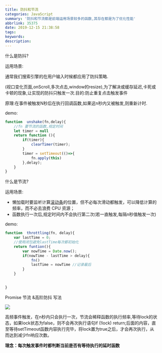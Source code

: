 ```yaml
---
title: 防抖和节流
categories: JavaScript
summary: '防抖和节流都是前端运用场景较多的函数,其存在都是为了优化性能'
abbrlink: 35375
date: 2019-12-15 21:38:58
tags:
keywords:
description:
---
```


什么是防抖?

运用场景:

通常我们搜索引擎的在用户输入时候都应用了防抖策略.

(视口变化页面,onScroll,多次点击,window的resize),为了解决或缓存延迟,卡死或卡顿的现象,让实现的防抖只触发一次.目的:防止重复点击触发事件

原理:在事件被触发N秒后在执行回调函数,如果这n秒内又被触发,则重新计时.

demo:

```javascript
function  unshake(fn,delay){
    //fn 要节流的函数,规定时间
    let timer = null
    return function (){
        if(timer){
            clearTimer(timer);
        }
        timer = setTimeout(()=>{
            fn.apply(this)
        },delay);
    }
}
```

什么是节流?

运用场景:

- 懒加载时要监听计算[滚动条](https://www.zhihu.com/search?q=%E6%BB%9A%E5%8A%A8%E6%9D%A1&search_source=Entity&hybrid_search_source=Entity&hybrid_search_extra=%7B%22sourceType%22%3A%22article%22%2C%22sourceId%22%3A%22430011875%22%7D)的位置，但不必每次滑动都触发，可以降低计算的频率，而不必去浪费 CPU 资源；
- 函数执行一次后,规定时间内不会执行第二次(若一直触发,每隔n秒值触发一次)

demo:

```javascript
function  throttling(fn, delay){
    var lastTime = 0;
    //使用闭包避免lastTime每次都初始化
    return funtion(){
        var nowTime = Date.now();
        if(nowTime - lastTime > delay){
            fn()
            lastTime = nowTime //记录最后
        }
    }
    
    
}
```

Promise 节流 &高阶防抖 写法

<img src="https://tva1.sinaimg.cn/large/006aANDQly1gzla49sr57j30f40iudnk.jpg"/>

高频事件触发，在n秒内只会执行一次，节流会稀释函数的执行频率,等待lock的状态，如果lock状态为false，则不会再次执行语句if (!lock) return;后面的内容，直至等待setTimeout函数内容执行完毕，将lock置为true之后，才会再次执行，从而达到减少fn响应次数。

**理念：每次触发事件时都判断当前是否有等待执行的延时函数**